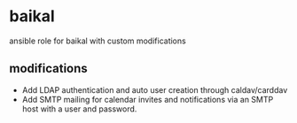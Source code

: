 # baikal

ansible role for baikal with custom modifications

## modifications

* Add LDAP authentication and auto user creation through caldav/carddav
* Add SMTP mailing for calendar invites and notifications via an SMTP
  host with a user and password.
